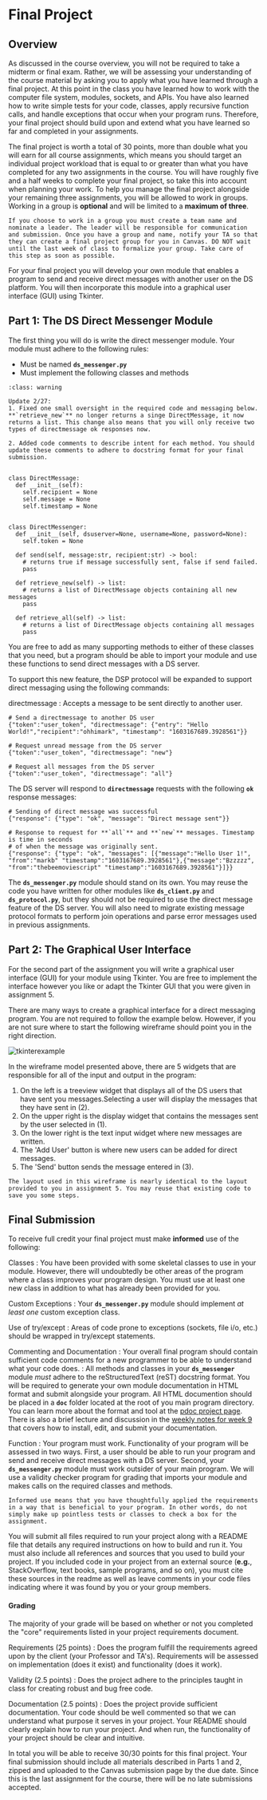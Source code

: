 Final Project
============================

## Overview

As discussed in the course overview, you will not be required to take a midterm or final exam. Rather, we will be assessing your understanding of the course material by asking you to apply what you have learned through a final project. At this point in the class you have learned how to work with the computer file system, modules, sockets, and APIs. You have also learned how to write simple tests for your code, classes, apply recursive function calls, and handle exceptions that occur when your program runs. Therefore, your final project should build upon and extend what you have learned so far and completed in your assignments.

The final project is worth a total of 30 points, more than double what you will earn for all course assignments, which means you should target an individual project workload that is equal to or greater than what you have completed for any two assignments in the course. You will have roughly five and a half weeks to complete your final project, so take this into account when planning your work. To help you manage the final project alongside your remaining three assignments, you will be allowed to work in groups. Working in a group is __optional__ and will be limited to a __maximum of three__. 

```{note}
If you choose to work in a group you must create a team name and nominate a leader. The leader will be responsible for communication and submission. Once you have a group and name, notify your TA so that they can create a final project group for you in Canvas. DO NOT wait until the last week of class to formalize your group. Take care of this step as soon as possible.
```

For your final project you will develop your own module that enables a program to send and receive direct messages with another user on the DS platform. You will then incorporate this module into a graphical user interface (GUI) using Tkinter.

## Part 1: The DS Direct Messenger Module

The first thing you will do is write the direct messenger module. Your module must adhere to the following rules:

* Must be named **`ds_messenger.py`**
* Must implement the following classes and methods

```{admonition} Direct Messenger Module Update
:class: warning

Update 2/27: 
1. Fixed one small oversight in the required code and messaging below. **`retrieve_new`** no longer returns a singe DirectMessage, it now returns a list. This change also means that you will only receive two types of directmessage ok responses now.

2. Added code comments to describe intent for each method. You should update these comments to adhere to docstring format for your final submission.

```

```ipython3

class DirectMessage:
  def __init__(self):
    self.recipient = None
    self.message = None
    self.timestamp = None


class DirectMessenger:
  def __init__(self, dsuserver=None, username=None, password=None):
    self.token = None
		
  def send(self, message:str, recipient:str) -> bool:
    # returns true if message successfully sent, false if send failed.
    pass
		
  def retrieve_new(self) -> list:
    # returns a list of DirectMessage objects containing all new messages
    pass
 
  def retrieve_all(self) -> list:
    # returns a list of DirectMessage objects containing all messages
    pass

```

You are free to add as many supporting methods to either of these classes that you need, but a program should be able to import your module and use these functions to send direct messages with a DS server.

To support this new feature, the DSP protocol will be expanded to support direct messaging using the following commands:

directmessage
: Accepts a message to be sent directly to another user. 

```ipython3
# Send a directmessage to another DS user
{"token":"user_token", "directmessage": {"entry": "Hello World!","recipient":"ohhimark", "timestamp": "1603167689.3928561"}}

# Request unread message from the DS server
{"token":"user_token", "directmessage": "new"}

# Request all messages from the DS server
{"token":"user_token", "directmessage": "all"}
```

The DS server will respond to **`directmessage`** requests with the following **`ok`** response messages:

```ipython3
# Sending of direct message was successful
{"response": {"type": "ok", "message": "Direct message sent"}}

# Response to request for **`all`** and **`new`** messages. Timestamp is time in seconds 
# of when the message was originally sent.
{"response": {"type": "ok", "messages": [{"message":"Hello User 1!", "from":"markb" "timestamp":"1603167689.3928561"},{"message":"Bzzzzz", "from":"thebeemoviescript" "timestamp":"1603167689.3928561"}]}}
```

The **`ds_messenger.py`** module should stand on its own. You may reuse the code you have written for other modules like **`ds_client.py`** and **`ds_protocol.py`**, but they should not be required to use the direct message feature of the DS server. You will also need to migrate existing message protocol formats to perform join operations and parse error messages used in previous assignments.

## Part 2: The Graphical User Interface

For the second part of the assignment you will write a graphical user interface (GUI) for your module using Tkinter. You are free to implement the interface however you like or adapt the Tkinter GUI that you were given in assignment 5. 

There are many ways to create a graphical interface for a direct messaging program. You are not required to follow the example below. However, if you are not sure where to start the following wireframe should point you in the right direction.

![tkinterexample](resources/final_project_tk_example.png)			

In the wireframe model presented above, there are 5 widgets that are responsible for all of the input and output in the program:

1. On the left is a treeview widget that displays all of the DS users that have sent you messages.Selecting a user will display the messages that they have sent in (2).
2. On the upper right is the display widget that contains the messages sent by the user selected in (1).
3. On the lower right is the text input widget where new messages are written.
4. The 'Add User' button is where new users can be added for direct messages.
5. The 'Send' button sends the message entered in (3).

```{tip}
The layout used in this wireframe is nearly identical to the layout provided to you in assignment 5. You may reuse that existing code to save you some steps.
```

## Final Submission
To receive full credit your final project must make __informed__ use of the following:

Classes
: You have been provided with some skeletal classes to use in your module. However, there will undoubtedly be other areas of the program where a class improves your program design. You must use at least one new class in addition to what has already been provided for you.

Custom Exceptions
: Your **`ds_messenger.py`** module should implement _at least one_ custom exception class.

Use of try/except
: Areas of code prone to exceptions (sockets, file i/o, etc.) should be wrapped in try/except statements.

Commenting and Documentation 
: Your overall final program should contain sufficient code comments for a new programmer to be able to understand what your code does.
: All methods and classes in your **`ds_messenger`** module _must_ adhere to the reStructuredText (reST) docstring format. You will be required to generate your own module documentation in HTML format and submit alongside your program. All HTML documention should be placed in a **`doc`** folder located at the root of you main program directory. You can learn more about the format and tool at the [pdoc project page](https://pdoc3.github.io/pdoc/). There is also a brief lecture and discussion in the [weekly notes for week 9](notes/wk9.md) that covers how to install, edit, and submit your documentation.

Function
: Your program must work. Functionality of your program will be assessed in two ways. First, a user should be able to run your program and send and receive direct messages with a DS server. Second, your **`ds_messenger.py`** module must work outsider of your main program. We will use a validity checker program for grading that imports your module and makes calls on the required classes and methods.

```{note}
Informed use means that you have thoughtfully applied the requirements in a way that is beneficial to your program. In other words, do not simply make up pointless tests or classes to check a box for the assignment.
```

You will submit all files required to run your project along with a README file that details any required instructions on how to build and run it. You must also include all references and sources that you used to build your project. If you included code in your project from an external source (__e.g.__, StackOverflow, text books, sample programs, and so on), you must cite these sources in the readme as well as leave comments in your code files indicating where it was found by you or your group members.

#### Grading

The majority of your grade will be based on whether or not you completed the "core" requirements listed in your project requirements document.

Requirements (25 points)
: Does the program fulfill the requirements agreed upon by the client (your Professor and TA's). Requirements will be assessed on implementation (does it exist) and functionality (does it work).

Validity (2.5 points)
: Does the project adhere to the principles taught in class for creating robust and bug free code. 

Documentation (2.5 points)
: Does the project provide sufficient documentation. Your code should be well commented so that we can understand what purpose it serves in your project. Your README should clearly explain how to run your project. And when run, the functionality of your project should be clear and intuitive.

In total you will be able to receive 30/30 points for this final project. Your final submission should include all materials described in Parts 1 and 2, zipped and uploaded to the Canvas submission page by the due date. Since this is the last assignment for the course, there will be no late submissions accepted.


